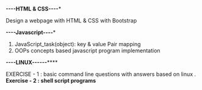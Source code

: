 

****************----HTML & CSS----*****************

Design a webpage with HTML & CSS with Bootstrap


****************----Javascript----*****************

1) JavaScript_task(object): key & value Pair mapping
2) OOPs concepts based javascript program implementation


****************----LINUX------********************

EXERCISE - 1 : basic command line questions with answers based on linux                                                                  .
<b> Exercise - 2 : shell script programs


